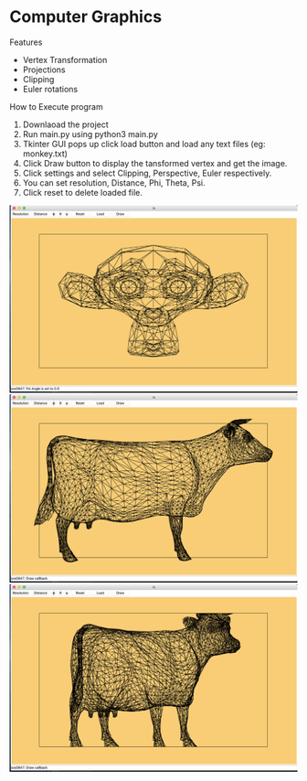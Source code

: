 # Computer Graphics

Features
* Vertex Transformation
* Projections
* Clipping
* Euler rotations 

How to Execute program
1. Downlaoad the project
1. Run main.py using python3 main.py
1. Tkinter GUI pops up click load button and load any text files (eg: monkey.txt)
1. Click Draw button to display the tansformed vertex and get the image.
1. Click settings and select Clipping, Perspective, Euler respectively. 
1. You can set resolution, Distance, Phi, Theta, Psi.
1. Click reset to delete loaded file.

![alt text](https://github.com/sathvik-sankruth/Computer_Graphics/blob/master/Screen%20Shot%202020-06-03%20at%2010.52.15%20PM.png)
![alt text](https://github.com/sathvik-sankruth/Computer_Graphics/blob/master/Screen%20Shot%202020-06-03%20at%2010.52.45%20PM.png)
![alt text](https://github.com/sathvik-sankruth/Computer_Graphics/blob/master/Screen%20Shot%202020-06-03%20at%2010.53.53%20PM.png)
